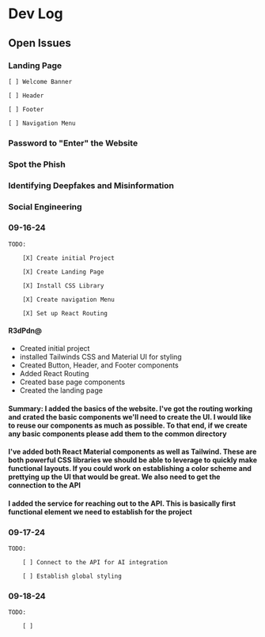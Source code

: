 # Dev Log

## Open Issues

### Landing Page

    [ ] Welcome Banner
    
    [ ] Header

    [ ] Footer

    [ ] Navigation Menu

### Password to "Enter" the Website

### Spot the Phish

### Identifying Deepfakes and Misinformation

### Social Engineering

### 09-16-24

    TODO:

        [X] Create initial Project

        [X] Create Landing Page

        [X] Install CSS Library

        [X] Create navigation Menu

        [X] Set up React Routing

#### R3dPdn@

* Created initial project
* installed Tailwinds CSS and Material UI for styling
* Created Button, Header, and Footer components
* Added React Routing
* Created base page components
* Created the landing page

#### Summary: I added the basics of the website. I've got the routing working and crated the basic components we'll need to create the UI. I would like to reuse our components as much as possible. To that end, if we create any basic components please add them to the common directory

#### I've added both React Material components as well as Tailwind. These are both powerful CSS libraries we should be able to leverage to quickly make functional layouts. If you could work on establishing a color scheme and prettying up the UI that would be great. We also need to get the connection to the API

#### I added the service for reaching out to the API. This is basically first functional element we need to establish for the project

### 09-17-24

    TODO:

        [ ] Connect to the API for AI integration
        
        [ ] Establish global styling 

### 09-18-24

    TODO:

        [ ] 
